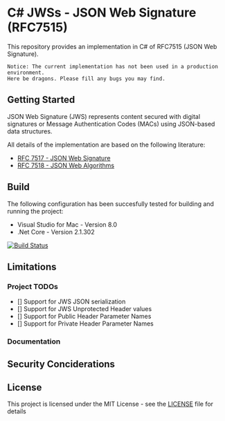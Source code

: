 # C# JWSs - JSON Web Signature (RFC7515)
This repository provides an implementation in C# of RFC7515 (JSON Web Signature).

`Notice: The current implementation has not been used in a production environment.` 
<br>`Here be dragons. Please fill any bugs you may find.`

## Getting Started

JSON Web Signature (JWS) represents content secured with digital
   signatures or Message Authentication Codes (MACs) using JSON-based
   data structures.

All details of the implementation are based on the following literature:
* [RFC 7517 - JSON Web Signature](https://www.rfc-editor.org/rfc/rfc7515.txt)
* [RFC 7518 - JSON Web Algorithms](https://www.rfc-editor.org/rfc/rfc7518.txt)

## Build

The following configuration has been succesfully tested for building and running the project:
* Visual Studio for Mac - Version 8.0
* .Net Core - Version 2.1.302

[![Build Status](https://travis-ci.com/alexzautke/JWS.svg?branch=master)](https://travis-ci.com/alexzautke/JWS)

## Limitations

### Project TODOs

- []  Support for JWS JSON serialization
- []  Support for JWS Unprotected Header values
- []  Support for Public Header Parameter Names
- []  Support for Private Header Parameter Names

### Documentation

## Security Conciderations

## License
This project is licensed under the MIT License - see the [LICENSE](LICENSE) file for details 
